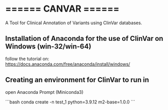 # ====== CANVAR ======

A Tool for Clinical Annotation of Variants using ClinVar databases. 

## Installation of Anaconda for the use of ClinVar on Windows (win-32/win-64)

follow the tutorial on: https://docs.anaconda.com/free/anaconda/install/windows/

## Creating an environment for ClinVar to run in

open Anaconda Prompt (Miniconda3)

´´´bash
conda create -n test_1 python=3.9.12 m2-base=1.0.0
´´´